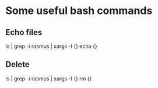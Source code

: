 # Some useful bash commands

## Echo files
ls | grep -i rasmus | xargs -I {} echo {}

## Delete
ls | grep -i rasmus | xargs -I {} rm {}